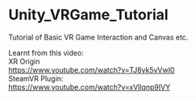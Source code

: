 # Unity_VRGame_Tutorial
Tutorial of Basic VR Game Interaction and Canvas etc.

Learnt from this video:<br>
XR Origin<br>
https://www.youtube.com/watch?v=TJ8yk5vVwI0<br>
SteamVR Plugin:<br>
https://www.youtube.com/watch?v=xVllqnp9IVY<br>
